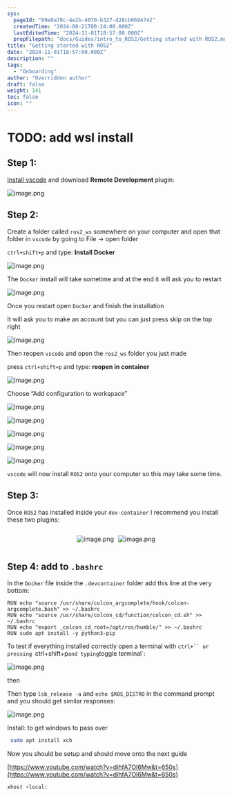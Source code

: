 ```yaml
---
sys:
  pageId: "89e0a78c-4e2b-4070-b327-d28cb0694742"
  createdTime: "2024-08-21T00:24:00.000Z"
  lastEditedTime: "2024-11-01T18:57:00.000Z"
  propFilepath: "docs/Guides/intro_to_ROS2/Getting started with ROS2.md"
title: "Getting started with ROS2"
date: "2024-11-01T18:57:00.000Z"
description: ""
tags:
  - "Onboarding"
author: "Overridden author"
draft: false
weight: 141
toc: false
icon: ""
---
```


# TODO: add wsl install

## Step 1:

[Install vscode](https://code.visualstudio.com/download) and download **Remote Development** plugin:

![image.png](https://prod-files-secure.s3.us-west-2.amazonaws.com/d518164a-d88e-44d1-a4ee-3adb3bd8bce0/efb52993-1881-4a40-b95e-6f020334f022/image.png?X-Amz-Algorithm=AWS4-HMAC-SHA256&X-Amz-Content-Sha256=UNSIGNED-PAYLOAD&X-Amz-Credential=ASIAZI2LB4662JIOEHWS%2F20250507%2Fus-west-2%2Fs3%2Faws4_request&X-Amz-Date=20250507T220850Z&X-Amz-Expires=3600&X-Amz-Security-Token=IQoJb3JpZ2luX2VjEL7%2F%2F%2F%2F%2F%2F%2F%2F%2F%2FwEaCXVzLXdlc3QtMiJHMEUCIHlV%2BxU3jeohSyEtqwZy1hW9oTjpeyxu8J86dmDJOi85AiEA%2F%2BusZ3K9NvotEBqFGMkjq3awNDkLe7VG5xyRAhhmTMIq%2FwMIZhAAGgw2Mzc0MjMxODM4MDUiDPjj4nARTItI%2BcyXpSrcAyhXnzuydEgB78D%2BkAC%2Ff%2FxE1WXuAx2XXP3Bu1WE3MhUsBylqEeaNLXfUFGUxZi0%2ByPLnjpJlDidwqfToQJ%2BJXyZX5OcPi3%2FVS2i49LW%2B%2F1R7GGV5mQ19AzBHIjpWvbX%2B6w4VKI0J%2Fb87pB9gbx6HjQ1UOmRBR6AhmEQWohzW5FQxunWVlHWmlCWmhAOz%2FSTFfmPd%2FvM%2Fq24lQ4Q5kb2S42jRz3VkzMtamGVvFYwlcPrEuEtYxZZvJLzRvP0S7dLBxnpWsZjlNWaiYgsss4yjyYZcgRp8gIdKIAxevX26pTW9yGObcT50Zd1PCa%2B6r6Rz1eerQai6wKZSJ%2Fv%2FB%2B%2BqwPN%2BpE2QYfkQX5Py0q5IXw3sKycdMcDAuDbB6dgd7qICAld0QkY3nXtHoxsSb%2FhdsgWpl%2FH6iOgTh2Xw1SG1IcU7VFWnEuC0GLfjNGYiICJSCs%2F46bEK5nIHlos%2FeY%2BcWag5a2Vujhj8NUbyUStEsmlwXMPBBTDKhqa94NMc0iiifPGFR3a4Sw1Wjui%2FRJurjddwbt3ygW2d0HEU0eYlFNnyQQPsW5XP9Ra1sBfBE1FOo%2FNzkCkmKeB0spK%2Fy9nJSQvQFGPUbnYA8Pb07BdOs9%2BdmSaKIsdZ0Qnsm7hMJWc78AGOqUBjukXGvW%2BCfVSwAPwnIxVipWKRRnBdh%2BliU8lS9rKNfSNA7euBYdjAseWnFrsJ6gZmvZyLVQ4s9Teq%2FNc6X8nRrQyUv0kOlEKIeuCIHP5aXFIrmB29z2WW9hoshWXaPXy3a5pQ%2FWs8sf3RO%2BfGvyTK%2F0lOFCl7ZcAtwDnP87RSIayWrLkZXubh7PTHbPJGbnbW%2FlNb4towUwaaaOuXVA3AOwYx04s&X-Amz-Signature=b512e650a0d5720d1af05eca553f950a6d82b465d725fb914c4902cffc2c6f6a&X-Amz-SignedHeaders=host&x-id=GetObject)

## Step 2:

Create a folder called `ros2_ws` somewhere on your computer and open that folder in `vscode` by going to File → open folder 

`ctrl+shift+p` and type: **Install Docker**

![image.png](https://prod-files-secure.s3.us-west-2.amazonaws.com/d518164a-d88e-44d1-a4ee-3adb3bd8bce0/2269dc0e-1cd5-47ff-bceb-c04ad9b2eab0/image.png?X-Amz-Algorithm=AWS4-HMAC-SHA256&X-Amz-Content-Sha256=UNSIGNED-PAYLOAD&X-Amz-Credential=ASIAZI2LB4662JIOEHWS%2F20250507%2Fus-west-2%2Fs3%2Faws4_request&X-Amz-Date=20250507T220850Z&X-Amz-Expires=3600&X-Amz-Security-Token=IQoJb3JpZ2luX2VjEL7%2F%2F%2F%2F%2F%2F%2F%2F%2F%2FwEaCXVzLXdlc3QtMiJHMEUCIHlV%2BxU3jeohSyEtqwZy1hW9oTjpeyxu8J86dmDJOi85AiEA%2F%2BusZ3K9NvotEBqFGMkjq3awNDkLe7VG5xyRAhhmTMIq%2FwMIZhAAGgw2Mzc0MjMxODM4MDUiDPjj4nARTItI%2BcyXpSrcAyhXnzuydEgB78D%2BkAC%2Ff%2FxE1WXuAx2XXP3Bu1WE3MhUsBylqEeaNLXfUFGUxZi0%2ByPLnjpJlDidwqfToQJ%2BJXyZX5OcPi3%2FVS2i49LW%2B%2F1R7GGV5mQ19AzBHIjpWvbX%2B6w4VKI0J%2Fb87pB9gbx6HjQ1UOmRBR6AhmEQWohzW5FQxunWVlHWmlCWmhAOz%2FSTFfmPd%2FvM%2Fq24lQ4Q5kb2S42jRz3VkzMtamGVvFYwlcPrEuEtYxZZvJLzRvP0S7dLBxnpWsZjlNWaiYgsss4yjyYZcgRp8gIdKIAxevX26pTW9yGObcT50Zd1PCa%2B6r6Rz1eerQai6wKZSJ%2Fv%2FB%2B%2BqwPN%2BpE2QYfkQX5Py0q5IXw3sKycdMcDAuDbB6dgd7qICAld0QkY3nXtHoxsSb%2FhdsgWpl%2FH6iOgTh2Xw1SG1IcU7VFWnEuC0GLfjNGYiICJSCs%2F46bEK5nIHlos%2FeY%2BcWag5a2Vujhj8NUbyUStEsmlwXMPBBTDKhqa94NMc0iiifPGFR3a4Sw1Wjui%2FRJurjddwbt3ygW2d0HEU0eYlFNnyQQPsW5XP9Ra1sBfBE1FOo%2FNzkCkmKeB0spK%2Fy9nJSQvQFGPUbnYA8Pb07BdOs9%2BdmSaKIsdZ0Qnsm7hMJWc78AGOqUBjukXGvW%2BCfVSwAPwnIxVipWKRRnBdh%2BliU8lS9rKNfSNA7euBYdjAseWnFrsJ6gZmvZyLVQ4s9Teq%2FNc6X8nRrQyUv0kOlEKIeuCIHP5aXFIrmB29z2WW9hoshWXaPXy3a5pQ%2FWs8sf3RO%2BfGvyTK%2F0lOFCl7ZcAtwDnP87RSIayWrLkZXubh7PTHbPJGbnbW%2FlNb4towUwaaaOuXVA3AOwYx04s&X-Amz-Signature=55b2586a80e77586a75c6e72aecf10b7d6c31b18add47f4632731bd691cb1a1c&X-Amz-SignedHeaders=host&x-id=GetObject)

The `Docker` install will take sometime and at the end it will ask you to restart

![image.png](https://prod-files-secure.s3.us-west-2.amazonaws.com/d518164a-d88e-44d1-a4ee-3adb3bd8bce0/ed233f78-be33-4b1f-b89c-9c346c0e961e/image.png?X-Amz-Algorithm=AWS4-HMAC-SHA256&X-Amz-Content-Sha256=UNSIGNED-PAYLOAD&X-Amz-Credential=ASIAZI2LB4662JIOEHWS%2F20250507%2Fus-west-2%2Fs3%2Faws4_request&X-Amz-Date=20250507T220850Z&X-Amz-Expires=3600&X-Amz-Security-Token=IQoJb3JpZ2luX2VjEL7%2F%2F%2F%2F%2F%2F%2F%2F%2F%2FwEaCXVzLXdlc3QtMiJHMEUCIHlV%2BxU3jeohSyEtqwZy1hW9oTjpeyxu8J86dmDJOi85AiEA%2F%2BusZ3K9NvotEBqFGMkjq3awNDkLe7VG5xyRAhhmTMIq%2FwMIZhAAGgw2Mzc0MjMxODM4MDUiDPjj4nARTItI%2BcyXpSrcAyhXnzuydEgB78D%2BkAC%2Ff%2FxE1WXuAx2XXP3Bu1WE3MhUsBylqEeaNLXfUFGUxZi0%2ByPLnjpJlDidwqfToQJ%2BJXyZX5OcPi3%2FVS2i49LW%2B%2F1R7GGV5mQ19AzBHIjpWvbX%2B6w4VKI0J%2Fb87pB9gbx6HjQ1UOmRBR6AhmEQWohzW5FQxunWVlHWmlCWmhAOz%2FSTFfmPd%2FvM%2Fq24lQ4Q5kb2S42jRz3VkzMtamGVvFYwlcPrEuEtYxZZvJLzRvP0S7dLBxnpWsZjlNWaiYgsss4yjyYZcgRp8gIdKIAxevX26pTW9yGObcT50Zd1PCa%2B6r6Rz1eerQai6wKZSJ%2Fv%2FB%2B%2BqwPN%2BpE2QYfkQX5Py0q5IXw3sKycdMcDAuDbB6dgd7qICAld0QkY3nXtHoxsSb%2FhdsgWpl%2FH6iOgTh2Xw1SG1IcU7VFWnEuC0GLfjNGYiICJSCs%2F46bEK5nIHlos%2FeY%2BcWag5a2Vujhj8NUbyUStEsmlwXMPBBTDKhqa94NMc0iiifPGFR3a4Sw1Wjui%2FRJurjddwbt3ygW2d0HEU0eYlFNnyQQPsW5XP9Ra1sBfBE1FOo%2FNzkCkmKeB0spK%2Fy9nJSQvQFGPUbnYA8Pb07BdOs9%2BdmSaKIsdZ0Qnsm7hMJWc78AGOqUBjukXGvW%2BCfVSwAPwnIxVipWKRRnBdh%2BliU8lS9rKNfSNA7euBYdjAseWnFrsJ6gZmvZyLVQ4s9Teq%2FNc6X8nRrQyUv0kOlEKIeuCIHP5aXFIrmB29z2WW9hoshWXaPXy3a5pQ%2FWs8sf3RO%2BfGvyTK%2F0lOFCl7ZcAtwDnP87RSIayWrLkZXubh7PTHbPJGbnbW%2FlNb4towUwaaaOuXVA3AOwYx04s&X-Amz-Signature=198bc9c6826bd6585187ed8f55bfe76a3b34576266c45ceb2b0f4f6bd9e9263b&X-Amz-SignedHeaders=host&x-id=GetObject)

Once you restart open `Docker` and finish the installation

It will ask you to make an account but you can just press skip on the top right

![image.png](https://prod-files-secure.s3.us-west-2.amazonaws.com/d518164a-d88e-44d1-a4ee-3adb3bd8bce0/21010ad9-1659-4fd9-9f59-9932a09b2a3d/image.png?X-Amz-Algorithm=AWS4-HMAC-SHA256&X-Amz-Content-Sha256=UNSIGNED-PAYLOAD&X-Amz-Credential=ASIAZI2LB4662JIOEHWS%2F20250507%2Fus-west-2%2Fs3%2Faws4_request&X-Amz-Date=20250507T220850Z&X-Amz-Expires=3600&X-Amz-Security-Token=IQoJb3JpZ2luX2VjEL7%2F%2F%2F%2F%2F%2F%2F%2F%2F%2FwEaCXVzLXdlc3QtMiJHMEUCIHlV%2BxU3jeohSyEtqwZy1hW9oTjpeyxu8J86dmDJOi85AiEA%2F%2BusZ3K9NvotEBqFGMkjq3awNDkLe7VG5xyRAhhmTMIq%2FwMIZhAAGgw2Mzc0MjMxODM4MDUiDPjj4nARTItI%2BcyXpSrcAyhXnzuydEgB78D%2BkAC%2Ff%2FxE1WXuAx2XXP3Bu1WE3MhUsBylqEeaNLXfUFGUxZi0%2ByPLnjpJlDidwqfToQJ%2BJXyZX5OcPi3%2FVS2i49LW%2B%2F1R7GGV5mQ19AzBHIjpWvbX%2B6w4VKI0J%2Fb87pB9gbx6HjQ1UOmRBR6AhmEQWohzW5FQxunWVlHWmlCWmhAOz%2FSTFfmPd%2FvM%2Fq24lQ4Q5kb2S42jRz3VkzMtamGVvFYwlcPrEuEtYxZZvJLzRvP0S7dLBxnpWsZjlNWaiYgsss4yjyYZcgRp8gIdKIAxevX26pTW9yGObcT50Zd1PCa%2B6r6Rz1eerQai6wKZSJ%2Fv%2FB%2B%2BqwPN%2BpE2QYfkQX5Py0q5IXw3sKycdMcDAuDbB6dgd7qICAld0QkY3nXtHoxsSb%2FhdsgWpl%2FH6iOgTh2Xw1SG1IcU7VFWnEuC0GLfjNGYiICJSCs%2F46bEK5nIHlos%2FeY%2BcWag5a2Vujhj8NUbyUStEsmlwXMPBBTDKhqa94NMc0iiifPGFR3a4Sw1Wjui%2FRJurjddwbt3ygW2d0HEU0eYlFNnyQQPsW5XP9Ra1sBfBE1FOo%2FNzkCkmKeB0spK%2Fy9nJSQvQFGPUbnYA8Pb07BdOs9%2BdmSaKIsdZ0Qnsm7hMJWc78AGOqUBjukXGvW%2BCfVSwAPwnIxVipWKRRnBdh%2BliU8lS9rKNfSNA7euBYdjAseWnFrsJ6gZmvZyLVQ4s9Teq%2FNc6X8nRrQyUv0kOlEKIeuCIHP5aXFIrmB29z2WW9hoshWXaPXy3a5pQ%2FWs8sf3RO%2BfGvyTK%2F0lOFCl7ZcAtwDnP87RSIayWrLkZXubh7PTHbPJGbnbW%2FlNb4towUwaaaOuXVA3AOwYx04s&X-Amz-Signature=2ef1c487befb60c5e06ea1dad33b75ca39b10df1a748fe6e15972a3fe970ebde&X-Amz-SignedHeaders=host&x-id=GetObject)

Then reopen `vscode` and open the `ros2_ws` folder you just made

press `ctrl+shift+p` and type: **reopen in container**

![image.png](https://prod-files-secure.s3.us-west-2.amazonaws.com/d518164a-d88e-44d1-a4ee-3adb3bd8bce0/4e93b8c2-41ad-488c-8095-c74205196118/image.png?X-Amz-Algorithm=AWS4-HMAC-SHA256&X-Amz-Content-Sha256=UNSIGNED-PAYLOAD&X-Amz-Credential=ASIAZI2LB4662JIOEHWS%2F20250507%2Fus-west-2%2Fs3%2Faws4_request&X-Amz-Date=20250507T220850Z&X-Amz-Expires=3600&X-Amz-Security-Token=IQoJb3JpZ2luX2VjEL7%2F%2F%2F%2F%2F%2F%2F%2F%2F%2FwEaCXVzLXdlc3QtMiJHMEUCIHlV%2BxU3jeohSyEtqwZy1hW9oTjpeyxu8J86dmDJOi85AiEA%2F%2BusZ3K9NvotEBqFGMkjq3awNDkLe7VG5xyRAhhmTMIq%2FwMIZhAAGgw2Mzc0MjMxODM4MDUiDPjj4nARTItI%2BcyXpSrcAyhXnzuydEgB78D%2BkAC%2Ff%2FxE1WXuAx2XXP3Bu1WE3MhUsBylqEeaNLXfUFGUxZi0%2ByPLnjpJlDidwqfToQJ%2BJXyZX5OcPi3%2FVS2i49LW%2B%2F1R7GGV5mQ19AzBHIjpWvbX%2B6w4VKI0J%2Fb87pB9gbx6HjQ1UOmRBR6AhmEQWohzW5FQxunWVlHWmlCWmhAOz%2FSTFfmPd%2FvM%2Fq24lQ4Q5kb2S42jRz3VkzMtamGVvFYwlcPrEuEtYxZZvJLzRvP0S7dLBxnpWsZjlNWaiYgsss4yjyYZcgRp8gIdKIAxevX26pTW9yGObcT50Zd1PCa%2B6r6Rz1eerQai6wKZSJ%2Fv%2FB%2B%2BqwPN%2BpE2QYfkQX5Py0q5IXw3sKycdMcDAuDbB6dgd7qICAld0QkY3nXtHoxsSb%2FhdsgWpl%2FH6iOgTh2Xw1SG1IcU7VFWnEuC0GLfjNGYiICJSCs%2F46bEK5nIHlos%2FeY%2BcWag5a2Vujhj8NUbyUStEsmlwXMPBBTDKhqa94NMc0iiifPGFR3a4Sw1Wjui%2FRJurjddwbt3ygW2d0HEU0eYlFNnyQQPsW5XP9Ra1sBfBE1FOo%2FNzkCkmKeB0spK%2Fy9nJSQvQFGPUbnYA8Pb07BdOs9%2BdmSaKIsdZ0Qnsm7hMJWc78AGOqUBjukXGvW%2BCfVSwAPwnIxVipWKRRnBdh%2BliU8lS9rKNfSNA7euBYdjAseWnFrsJ6gZmvZyLVQ4s9Teq%2FNc6X8nRrQyUv0kOlEKIeuCIHP5aXFIrmB29z2WW9hoshWXaPXy3a5pQ%2FWs8sf3RO%2BfGvyTK%2F0lOFCl7ZcAtwDnP87RSIayWrLkZXubh7PTHbPJGbnbW%2FlNb4towUwaaaOuXVA3AOwYx04s&X-Amz-Signature=8b6252a67320c51f1d1ae935088dc6a8ee6599abae4604d33f986ae75b1f83c2&X-Amz-SignedHeaders=host&x-id=GetObject)

Choose “Add configuration to workspace”

![image.png](https://prod-files-secure.s3.us-west-2.amazonaws.com/d518164a-d88e-44d1-a4ee-3adb3bd8bce0/9560b282-5060-4989-ba37-97e7b2c22476/image.png?X-Amz-Algorithm=AWS4-HMAC-SHA256&X-Amz-Content-Sha256=UNSIGNED-PAYLOAD&X-Amz-Credential=ASIAZI2LB4662JIOEHWS%2F20250507%2Fus-west-2%2Fs3%2Faws4_request&X-Amz-Date=20250507T220850Z&X-Amz-Expires=3600&X-Amz-Security-Token=IQoJb3JpZ2luX2VjEL7%2F%2F%2F%2F%2F%2F%2F%2F%2F%2FwEaCXVzLXdlc3QtMiJHMEUCIHlV%2BxU3jeohSyEtqwZy1hW9oTjpeyxu8J86dmDJOi85AiEA%2F%2BusZ3K9NvotEBqFGMkjq3awNDkLe7VG5xyRAhhmTMIq%2FwMIZhAAGgw2Mzc0MjMxODM4MDUiDPjj4nARTItI%2BcyXpSrcAyhXnzuydEgB78D%2BkAC%2Ff%2FxE1WXuAx2XXP3Bu1WE3MhUsBylqEeaNLXfUFGUxZi0%2ByPLnjpJlDidwqfToQJ%2BJXyZX5OcPi3%2FVS2i49LW%2B%2F1R7GGV5mQ19AzBHIjpWvbX%2B6w4VKI0J%2Fb87pB9gbx6HjQ1UOmRBR6AhmEQWohzW5FQxunWVlHWmlCWmhAOz%2FSTFfmPd%2FvM%2Fq24lQ4Q5kb2S42jRz3VkzMtamGVvFYwlcPrEuEtYxZZvJLzRvP0S7dLBxnpWsZjlNWaiYgsss4yjyYZcgRp8gIdKIAxevX26pTW9yGObcT50Zd1PCa%2B6r6Rz1eerQai6wKZSJ%2Fv%2FB%2B%2BqwPN%2BpE2QYfkQX5Py0q5IXw3sKycdMcDAuDbB6dgd7qICAld0QkY3nXtHoxsSb%2FhdsgWpl%2FH6iOgTh2Xw1SG1IcU7VFWnEuC0GLfjNGYiICJSCs%2F46bEK5nIHlos%2FeY%2BcWag5a2Vujhj8NUbyUStEsmlwXMPBBTDKhqa94NMc0iiifPGFR3a4Sw1Wjui%2FRJurjddwbt3ygW2d0HEU0eYlFNnyQQPsW5XP9Ra1sBfBE1FOo%2FNzkCkmKeB0spK%2Fy9nJSQvQFGPUbnYA8Pb07BdOs9%2BdmSaKIsdZ0Qnsm7hMJWc78AGOqUBjukXGvW%2BCfVSwAPwnIxVipWKRRnBdh%2BliU8lS9rKNfSNA7euBYdjAseWnFrsJ6gZmvZyLVQ4s9Teq%2FNc6X8nRrQyUv0kOlEKIeuCIHP5aXFIrmB29z2WW9hoshWXaPXy3a5pQ%2FWs8sf3RO%2BfGvyTK%2F0lOFCl7ZcAtwDnP87RSIayWrLkZXubh7PTHbPJGbnbW%2FlNb4towUwaaaOuXVA3AOwYx04s&X-Amz-Signature=1cea88d92d74fba2fe2ad21526ab5b0128182799c3fabebbee099d931ef57d3d&X-Amz-SignedHeaders=host&x-id=GetObject)

![image.png](https://prod-files-secure.s3.us-west-2.amazonaws.com/d518164a-d88e-44d1-a4ee-3adb3bd8bce0/2ee63f81-886b-48e8-a553-dc6e5eac99e4/image.png?X-Amz-Algorithm=AWS4-HMAC-SHA256&X-Amz-Content-Sha256=UNSIGNED-PAYLOAD&X-Amz-Credential=ASIAZI2LB4662JIOEHWS%2F20250507%2Fus-west-2%2Fs3%2Faws4_request&X-Amz-Date=20250507T220850Z&X-Amz-Expires=3600&X-Amz-Security-Token=IQoJb3JpZ2luX2VjEL7%2F%2F%2F%2F%2F%2F%2F%2F%2F%2FwEaCXVzLXdlc3QtMiJHMEUCIHlV%2BxU3jeohSyEtqwZy1hW9oTjpeyxu8J86dmDJOi85AiEA%2F%2BusZ3K9NvotEBqFGMkjq3awNDkLe7VG5xyRAhhmTMIq%2FwMIZhAAGgw2Mzc0MjMxODM4MDUiDPjj4nARTItI%2BcyXpSrcAyhXnzuydEgB78D%2BkAC%2Ff%2FxE1WXuAx2XXP3Bu1WE3MhUsBylqEeaNLXfUFGUxZi0%2ByPLnjpJlDidwqfToQJ%2BJXyZX5OcPi3%2FVS2i49LW%2B%2F1R7GGV5mQ19AzBHIjpWvbX%2B6w4VKI0J%2Fb87pB9gbx6HjQ1UOmRBR6AhmEQWohzW5FQxunWVlHWmlCWmhAOz%2FSTFfmPd%2FvM%2Fq24lQ4Q5kb2S42jRz3VkzMtamGVvFYwlcPrEuEtYxZZvJLzRvP0S7dLBxnpWsZjlNWaiYgsss4yjyYZcgRp8gIdKIAxevX26pTW9yGObcT50Zd1PCa%2B6r6Rz1eerQai6wKZSJ%2Fv%2FB%2B%2BqwPN%2BpE2QYfkQX5Py0q5IXw3sKycdMcDAuDbB6dgd7qICAld0QkY3nXtHoxsSb%2FhdsgWpl%2FH6iOgTh2Xw1SG1IcU7VFWnEuC0GLfjNGYiICJSCs%2F46bEK5nIHlos%2FeY%2BcWag5a2Vujhj8NUbyUStEsmlwXMPBBTDKhqa94NMc0iiifPGFR3a4Sw1Wjui%2FRJurjddwbt3ygW2d0HEU0eYlFNnyQQPsW5XP9Ra1sBfBE1FOo%2FNzkCkmKeB0spK%2Fy9nJSQvQFGPUbnYA8Pb07BdOs9%2BdmSaKIsdZ0Qnsm7hMJWc78AGOqUBjukXGvW%2BCfVSwAPwnIxVipWKRRnBdh%2BliU8lS9rKNfSNA7euBYdjAseWnFrsJ6gZmvZyLVQ4s9Teq%2FNc6X8nRrQyUv0kOlEKIeuCIHP5aXFIrmB29z2WW9hoshWXaPXy3a5pQ%2FWs8sf3RO%2BfGvyTK%2F0lOFCl7ZcAtwDnP87RSIayWrLkZXubh7PTHbPJGbnbW%2FlNb4towUwaaaOuXVA3AOwYx04s&X-Amz-Signature=0f9a7f839ec928a1dca7446fa16f6cb07c61effb34a7349dbb96ffdd246c10d1&X-Amz-SignedHeaders=host&x-id=GetObject)

![image.png](https://prod-files-secure.s3.us-west-2.amazonaws.com/d518164a-d88e-44d1-a4ee-3adb3bd8bce0/ae1580b2-b048-407e-aed9-b584224a7a04/image.png?X-Amz-Algorithm=AWS4-HMAC-SHA256&X-Amz-Content-Sha256=UNSIGNED-PAYLOAD&X-Amz-Credential=ASIAZI2LB4662JIOEHWS%2F20250507%2Fus-west-2%2Fs3%2Faws4_request&X-Amz-Date=20250507T220850Z&X-Amz-Expires=3600&X-Amz-Security-Token=IQoJb3JpZ2luX2VjEL7%2F%2F%2F%2F%2F%2F%2F%2F%2F%2FwEaCXVzLXdlc3QtMiJHMEUCIHlV%2BxU3jeohSyEtqwZy1hW9oTjpeyxu8J86dmDJOi85AiEA%2F%2BusZ3K9NvotEBqFGMkjq3awNDkLe7VG5xyRAhhmTMIq%2FwMIZhAAGgw2Mzc0MjMxODM4MDUiDPjj4nARTItI%2BcyXpSrcAyhXnzuydEgB78D%2BkAC%2Ff%2FxE1WXuAx2XXP3Bu1WE3MhUsBylqEeaNLXfUFGUxZi0%2ByPLnjpJlDidwqfToQJ%2BJXyZX5OcPi3%2FVS2i49LW%2B%2F1R7GGV5mQ19AzBHIjpWvbX%2B6w4VKI0J%2Fb87pB9gbx6HjQ1UOmRBR6AhmEQWohzW5FQxunWVlHWmlCWmhAOz%2FSTFfmPd%2FvM%2Fq24lQ4Q5kb2S42jRz3VkzMtamGVvFYwlcPrEuEtYxZZvJLzRvP0S7dLBxnpWsZjlNWaiYgsss4yjyYZcgRp8gIdKIAxevX26pTW9yGObcT50Zd1PCa%2B6r6Rz1eerQai6wKZSJ%2Fv%2FB%2B%2BqwPN%2BpE2QYfkQX5Py0q5IXw3sKycdMcDAuDbB6dgd7qICAld0QkY3nXtHoxsSb%2FhdsgWpl%2FH6iOgTh2Xw1SG1IcU7VFWnEuC0GLfjNGYiICJSCs%2F46bEK5nIHlos%2FeY%2BcWag5a2Vujhj8NUbyUStEsmlwXMPBBTDKhqa94NMc0iiifPGFR3a4Sw1Wjui%2FRJurjddwbt3ygW2d0HEU0eYlFNnyQQPsW5XP9Ra1sBfBE1FOo%2FNzkCkmKeB0spK%2Fy9nJSQvQFGPUbnYA8Pb07BdOs9%2BdmSaKIsdZ0Qnsm7hMJWc78AGOqUBjukXGvW%2BCfVSwAPwnIxVipWKRRnBdh%2BliU8lS9rKNfSNA7euBYdjAseWnFrsJ6gZmvZyLVQ4s9Teq%2FNc6X8nRrQyUv0kOlEKIeuCIHP5aXFIrmB29z2WW9hoshWXaPXy3a5pQ%2FWs8sf3RO%2BfGvyTK%2F0lOFCl7ZcAtwDnP87RSIayWrLkZXubh7PTHbPJGbnbW%2FlNb4towUwaaaOuXVA3AOwYx04s&X-Amz-Signature=240ba0a4716f51d4364c5bb267034f3a27544f6fa4ed46e2421c5a7584b0c2c4&X-Amz-SignedHeaders=host&x-id=GetObject)

![image.png](https://prod-files-secure.s3.us-west-2.amazonaws.com/d518164a-d88e-44d1-a4ee-3adb3bd8bce0/53255b28-f75e-430f-b9e3-c0ac8577e42b/image.png?X-Amz-Algorithm=AWS4-HMAC-SHA256&X-Amz-Content-Sha256=UNSIGNED-PAYLOAD&X-Amz-Credential=ASIAZI2LB4662JIOEHWS%2F20250507%2Fus-west-2%2Fs3%2Faws4_request&X-Amz-Date=20250507T220850Z&X-Amz-Expires=3600&X-Amz-Security-Token=IQoJb3JpZ2luX2VjEL7%2F%2F%2F%2F%2F%2F%2F%2F%2F%2FwEaCXVzLXdlc3QtMiJHMEUCIHlV%2BxU3jeohSyEtqwZy1hW9oTjpeyxu8J86dmDJOi85AiEA%2F%2BusZ3K9NvotEBqFGMkjq3awNDkLe7VG5xyRAhhmTMIq%2FwMIZhAAGgw2Mzc0MjMxODM4MDUiDPjj4nARTItI%2BcyXpSrcAyhXnzuydEgB78D%2BkAC%2Ff%2FxE1WXuAx2XXP3Bu1WE3MhUsBylqEeaNLXfUFGUxZi0%2ByPLnjpJlDidwqfToQJ%2BJXyZX5OcPi3%2FVS2i49LW%2B%2F1R7GGV5mQ19AzBHIjpWvbX%2B6w4VKI0J%2Fb87pB9gbx6HjQ1UOmRBR6AhmEQWohzW5FQxunWVlHWmlCWmhAOz%2FSTFfmPd%2FvM%2Fq24lQ4Q5kb2S42jRz3VkzMtamGVvFYwlcPrEuEtYxZZvJLzRvP0S7dLBxnpWsZjlNWaiYgsss4yjyYZcgRp8gIdKIAxevX26pTW9yGObcT50Zd1PCa%2B6r6Rz1eerQai6wKZSJ%2Fv%2FB%2B%2BqwPN%2BpE2QYfkQX5Py0q5IXw3sKycdMcDAuDbB6dgd7qICAld0QkY3nXtHoxsSb%2FhdsgWpl%2FH6iOgTh2Xw1SG1IcU7VFWnEuC0GLfjNGYiICJSCs%2F46bEK5nIHlos%2FeY%2BcWag5a2Vujhj8NUbyUStEsmlwXMPBBTDKhqa94NMc0iiifPGFR3a4Sw1Wjui%2FRJurjddwbt3ygW2d0HEU0eYlFNnyQQPsW5XP9Ra1sBfBE1FOo%2FNzkCkmKeB0spK%2Fy9nJSQvQFGPUbnYA8Pb07BdOs9%2BdmSaKIsdZ0Qnsm7hMJWc78AGOqUBjukXGvW%2BCfVSwAPwnIxVipWKRRnBdh%2BliU8lS9rKNfSNA7euBYdjAseWnFrsJ6gZmvZyLVQ4s9Teq%2FNc6X8nRrQyUv0kOlEKIeuCIHP5aXFIrmB29z2WW9hoshWXaPXy3a5pQ%2FWs8sf3RO%2BfGvyTK%2F0lOFCl7ZcAtwDnP87RSIayWrLkZXubh7PTHbPJGbnbW%2FlNb4towUwaaaOuXVA3AOwYx04s&X-Amz-Signature=f3f9a8bf99450332172915eee4774ebeb1f9ec2758239c4915982c539d643c73&X-Amz-SignedHeaders=host&x-id=GetObject)

![image.png](https://prod-files-secure.s3.us-west-2.amazonaws.com/d518164a-d88e-44d1-a4ee-3adb3bd8bce0/7c562767-5af9-4ffb-97d1-327bcdf4ee00/image.png?X-Amz-Algorithm=AWS4-HMAC-SHA256&X-Amz-Content-Sha256=UNSIGNED-PAYLOAD&X-Amz-Credential=ASIAZI2LB4662JIOEHWS%2F20250507%2Fus-west-2%2Fs3%2Faws4_request&X-Amz-Date=20250507T220850Z&X-Amz-Expires=3600&X-Amz-Security-Token=IQoJb3JpZ2luX2VjEL7%2F%2F%2F%2F%2F%2F%2F%2F%2F%2FwEaCXVzLXdlc3QtMiJHMEUCIHlV%2BxU3jeohSyEtqwZy1hW9oTjpeyxu8J86dmDJOi85AiEA%2F%2BusZ3K9NvotEBqFGMkjq3awNDkLe7VG5xyRAhhmTMIq%2FwMIZhAAGgw2Mzc0MjMxODM4MDUiDPjj4nARTItI%2BcyXpSrcAyhXnzuydEgB78D%2BkAC%2Ff%2FxE1WXuAx2XXP3Bu1WE3MhUsBylqEeaNLXfUFGUxZi0%2ByPLnjpJlDidwqfToQJ%2BJXyZX5OcPi3%2FVS2i49LW%2B%2F1R7GGV5mQ19AzBHIjpWvbX%2B6w4VKI0J%2Fb87pB9gbx6HjQ1UOmRBR6AhmEQWohzW5FQxunWVlHWmlCWmhAOz%2FSTFfmPd%2FvM%2Fq24lQ4Q5kb2S42jRz3VkzMtamGVvFYwlcPrEuEtYxZZvJLzRvP0S7dLBxnpWsZjlNWaiYgsss4yjyYZcgRp8gIdKIAxevX26pTW9yGObcT50Zd1PCa%2B6r6Rz1eerQai6wKZSJ%2Fv%2FB%2B%2BqwPN%2BpE2QYfkQX5Py0q5IXw3sKycdMcDAuDbB6dgd7qICAld0QkY3nXtHoxsSb%2FhdsgWpl%2FH6iOgTh2Xw1SG1IcU7VFWnEuC0GLfjNGYiICJSCs%2F46bEK5nIHlos%2FeY%2BcWag5a2Vujhj8NUbyUStEsmlwXMPBBTDKhqa94NMc0iiifPGFR3a4Sw1Wjui%2FRJurjddwbt3ygW2d0HEU0eYlFNnyQQPsW5XP9Ra1sBfBE1FOo%2FNzkCkmKeB0spK%2Fy9nJSQvQFGPUbnYA8Pb07BdOs9%2BdmSaKIsdZ0Qnsm7hMJWc78AGOqUBjukXGvW%2BCfVSwAPwnIxVipWKRRnBdh%2BliU8lS9rKNfSNA7euBYdjAseWnFrsJ6gZmvZyLVQ4s9Teq%2FNc6X8nRrQyUv0kOlEKIeuCIHP5aXFIrmB29z2WW9hoshWXaPXy3a5pQ%2FWs8sf3RO%2BfGvyTK%2F0lOFCl7ZcAtwDnP87RSIayWrLkZXubh7PTHbPJGbnbW%2FlNb4towUwaaaOuXVA3AOwYx04s&X-Amz-Signature=88abf88f5d5ba0b1910fdc1840d732922f7628dd6b88b46b4b245dda1b4700b0&X-Amz-SignedHeaders=host&x-id=GetObject)

`vscode` will now install `ROS2` onto your computer so this may take some time.

## Step 3:

Once `ROS2` has installed inside your `dev-container` I recommend you install these two plugins:

<div style="display: flex;flex-direction: row; column-gap:10px; max-width: 630px;justify-content: center;">
<div>

![image.png](https://prod-files-secure.s3.us-west-2.amazonaws.com/d518164a-d88e-44d1-a4ee-3adb3bd8bce0/3fc3d550-5a54-4ba1-ba6b-faa01cdb7369/image.png?X-Amz-Algorithm=AWS4-HMAC-SHA256&X-Amz-Content-Sha256=UNSIGNED-PAYLOAD&X-Amz-Credential=ASIAZI2LB466SFUOPAIT%2F20250507%2Fus-west-2%2Fs3%2Faws4_request&X-Amz-Date=20250507T220856Z&X-Amz-Expires=3600&X-Amz-Security-Token=IQoJb3JpZ2luX2VjEL7%2F%2F%2F%2F%2F%2F%2F%2F%2F%2FwEaCXVzLXdlc3QtMiJHMEUCIAM6l4xPQ28HZ4qSUij3i51m%2BFyf%2F94Z8RNCsWX8QnvRAiEA%2FOL4OfXTkgNWFT%2BvtuWS5amQS4iOXRrUCdk9TLe3Ahwq%2FwMIZhAAGgw2Mzc0MjMxODM4MDUiDKoKtUQV7ZxcHMEozSrcAyu9S9xLjdYKTglhjFclcliLpBKsKwoqGm5SG5u4Lq6Vh8xh%2Fe1G5Rgy4cIGTa%2F1kpmyusz%2BQaCBqVZwLlj35Q%2BFNGdBBrcFAuah6sdACgnwuMe6lMBoakOGWSD2Y%2BhrbS9ZRajoBudHaXc6Q4omeaQFhLx5b5CbHLTQrFimW25X2T0qrozlKEYiLZU0Pyt%2B63n4Kcg5Npb6CiluvYG%2F1nFhXW0DizjQOatUErZlvdQ40XF51cWbImLk9O86SoM8OJhw%2BwR6QHgzwXwKy6WWAqbAd4A4jOlOEqGsUzFatTI8PvE8pxovD5z0jotbX7J1FphLRKpHeAdc%2BwoHvhJ0y96mk6YlWu3TpBe5Lm86Tw3BamTGh8gAkuPnxRZcxZM4SsNnUAPVD2xPF4aPluvUclD8Bgx66tlKlpAKGyxwtAkwxQr5QIk%2Fxssv0A8coxbugX53GEwic8EDLt1%2FdH3mn%2F%2BpjKPdkcBbLpOAuCrEmkjwT08XkTBeZpyleja%2FNOqToY9g4fhjO8zrUf7BqUQ4%2B%2BrK2zMDJnez17BtEwD3NXprBZXHwTznbLsgeXGK6D1CpAbbhtea5A0JXFIVYyBAIuGB7YJG80bhB04hexyZcN85oi37Dr3c9uHavACWMPGc78AGOqUBP70L35pZ%2Bl0wzPzpK6dpyTzLC1WRJD3bf2azx7VphtZQux7Ypo0blEtfC0Sv6KEykus2QrcFFP6RTPi3NV%2F%2BMJik8c7B2rkPt0cqwDqyCF2NZQCojcskqaCCb2aJkcmsX3HhUJVWX5BgyGSuELjQ48%2BL3gCjSKpEWOBR%2BCZhzSir8NLz9ccTOZHYbf5wQNMSeU9zRFQWqBcW96%2FFCkbTrpl1lE4z&X-Amz-Signature=0cbaa2b3c1235edae6bf205afdc8e5c1d10fffb731a80227a71fdf18a694594a&X-Amz-SignedHeaders=host&x-id=GetObject)

</div>
<div>

![image.png](https://prod-files-secure.s3.us-west-2.amazonaws.com/d518164a-d88e-44d1-a4ee-3adb3bd8bce0/d994cc66-13c2-4093-a5a3-f84cf4601a82/image.png?X-Amz-Algorithm=AWS4-HMAC-SHA256&X-Amz-Content-Sha256=UNSIGNED-PAYLOAD&X-Amz-Credential=ASIAZI2LB466SFUOPAIT%2F20250507%2Fus-west-2%2Fs3%2Faws4_request&X-Amz-Date=20250507T220857Z&X-Amz-Expires=3600&X-Amz-Security-Token=IQoJb3JpZ2luX2VjEL7%2F%2F%2F%2F%2F%2F%2F%2F%2F%2FwEaCXVzLXdlc3QtMiJHMEUCIAM6l4xPQ28HZ4qSUij3i51m%2BFyf%2F94Z8RNCsWX8QnvRAiEA%2FOL4OfXTkgNWFT%2BvtuWS5amQS4iOXRrUCdk9TLe3Ahwq%2FwMIZhAAGgw2Mzc0MjMxODM4MDUiDKoKtUQV7ZxcHMEozSrcAyu9S9xLjdYKTglhjFclcliLpBKsKwoqGm5SG5u4Lq6Vh8xh%2Fe1G5Rgy4cIGTa%2F1kpmyusz%2BQaCBqVZwLlj35Q%2BFNGdBBrcFAuah6sdACgnwuMe6lMBoakOGWSD2Y%2BhrbS9ZRajoBudHaXc6Q4omeaQFhLx5b5CbHLTQrFimW25X2T0qrozlKEYiLZU0Pyt%2B63n4Kcg5Npb6CiluvYG%2F1nFhXW0DizjQOatUErZlvdQ40XF51cWbImLk9O86SoM8OJhw%2BwR6QHgzwXwKy6WWAqbAd4A4jOlOEqGsUzFatTI8PvE8pxovD5z0jotbX7J1FphLRKpHeAdc%2BwoHvhJ0y96mk6YlWu3TpBe5Lm86Tw3BamTGh8gAkuPnxRZcxZM4SsNnUAPVD2xPF4aPluvUclD8Bgx66tlKlpAKGyxwtAkwxQr5QIk%2Fxssv0A8coxbugX53GEwic8EDLt1%2FdH3mn%2F%2BpjKPdkcBbLpOAuCrEmkjwT08XkTBeZpyleja%2FNOqToY9g4fhjO8zrUf7BqUQ4%2B%2BrK2zMDJnez17BtEwD3NXprBZXHwTznbLsgeXGK6D1CpAbbhtea5A0JXFIVYyBAIuGB7YJG80bhB04hexyZcN85oi37Dr3c9uHavACWMPGc78AGOqUBP70L35pZ%2Bl0wzPzpK6dpyTzLC1WRJD3bf2azx7VphtZQux7Ypo0blEtfC0Sv6KEykus2QrcFFP6RTPi3NV%2F%2BMJik8c7B2rkPt0cqwDqyCF2NZQCojcskqaCCb2aJkcmsX3HhUJVWX5BgyGSuELjQ48%2BL3gCjSKpEWOBR%2BCZhzSir8NLz9ccTOZHYbf5wQNMSeU9zRFQWqBcW96%2FFCkbTrpl1lE4z&X-Amz-Signature=06f5a6e0c292899b44e9ef7fe04f2bf5fedb8910a10328ebb183deb47587f922&X-Amz-SignedHeaders=host&x-id=GetObject)

</div>
</div>

## Step 4: add to `.bashrc`

In the `Docker` file inside the `.devcontainer` folder add this line at the very bottom: 

```docker
RUN echo "source /usr/share/colcon_argcomplete/hook/colcon-argcomplete.bash" >> ~/.bashrc
RUN echo "source /usr/share/colcon_cd/function/colcon_cd.sh" >> ~/.bashrc
RUN echo "export _colcon_cd_root=/opt/ros/humble/" >> ~/.bashrc
RUN sudo apt install -y python3-pip 
```

To test if everything installed correctly open a terminal with `ctrl+`` or pressing `ctrl+shift+p` and typing `toggle terminal`:

![image.png](https://prod-files-secure.s3.us-west-2.amazonaws.com/d518164a-d88e-44d1-a4ee-3adb3bd8bce0/6a4943d8-b04e-4c02-9a58-775f3384d1a5/image.png?X-Amz-Algorithm=AWS4-HMAC-SHA256&X-Amz-Content-Sha256=UNSIGNED-PAYLOAD&X-Amz-Credential=ASIAZI2LB4662JIOEHWS%2F20250507%2Fus-west-2%2Fs3%2Faws4_request&X-Amz-Date=20250507T220850Z&X-Amz-Expires=3600&X-Amz-Security-Token=IQoJb3JpZ2luX2VjEL7%2F%2F%2F%2F%2F%2F%2F%2F%2F%2FwEaCXVzLXdlc3QtMiJHMEUCIHlV%2BxU3jeohSyEtqwZy1hW9oTjpeyxu8J86dmDJOi85AiEA%2F%2BusZ3K9NvotEBqFGMkjq3awNDkLe7VG5xyRAhhmTMIq%2FwMIZhAAGgw2Mzc0MjMxODM4MDUiDPjj4nARTItI%2BcyXpSrcAyhXnzuydEgB78D%2BkAC%2Ff%2FxE1WXuAx2XXP3Bu1WE3MhUsBylqEeaNLXfUFGUxZi0%2ByPLnjpJlDidwqfToQJ%2BJXyZX5OcPi3%2FVS2i49LW%2B%2F1R7GGV5mQ19AzBHIjpWvbX%2B6w4VKI0J%2Fb87pB9gbx6HjQ1UOmRBR6AhmEQWohzW5FQxunWVlHWmlCWmhAOz%2FSTFfmPd%2FvM%2Fq24lQ4Q5kb2S42jRz3VkzMtamGVvFYwlcPrEuEtYxZZvJLzRvP0S7dLBxnpWsZjlNWaiYgsss4yjyYZcgRp8gIdKIAxevX26pTW9yGObcT50Zd1PCa%2B6r6Rz1eerQai6wKZSJ%2Fv%2FB%2B%2BqwPN%2BpE2QYfkQX5Py0q5IXw3sKycdMcDAuDbB6dgd7qICAld0QkY3nXtHoxsSb%2FhdsgWpl%2FH6iOgTh2Xw1SG1IcU7VFWnEuC0GLfjNGYiICJSCs%2F46bEK5nIHlos%2FeY%2BcWag5a2Vujhj8NUbyUStEsmlwXMPBBTDKhqa94NMc0iiifPGFR3a4Sw1Wjui%2FRJurjddwbt3ygW2d0HEU0eYlFNnyQQPsW5XP9Ra1sBfBE1FOo%2FNzkCkmKeB0spK%2Fy9nJSQvQFGPUbnYA8Pb07BdOs9%2BdmSaKIsdZ0Qnsm7hMJWc78AGOqUBjukXGvW%2BCfVSwAPwnIxVipWKRRnBdh%2BliU8lS9rKNfSNA7euBYdjAseWnFrsJ6gZmvZyLVQ4s9Teq%2FNc6X8nRrQyUv0kOlEKIeuCIHP5aXFIrmB29z2WW9hoshWXaPXy3a5pQ%2FWs8sf3RO%2BfGvyTK%2F0lOFCl7ZcAtwDnP87RSIayWrLkZXubh7PTHbPJGbnbW%2FlNb4towUwaaaOuXVA3AOwYx04s&X-Amz-Signature=e79fa38a126f7f659f7f3459f9a4ec0ba4cb24c3ed16c090ef0c60b3308e44b4&X-Amz-SignedHeaders=host&x-id=GetObject)

then 

Then type `lsb_release -a` and `echo $ROS_DISTRO` in the command prompt and you should get similar responses:

![image.png](https://prod-files-secure.s3.us-west-2.amazonaws.com/d518164a-d88e-44d1-a4ee-3adb3bd8bce0/3e635dec-a805-4e85-8b9e-d000e5b71a4e/image.png?X-Amz-Algorithm=AWS4-HMAC-SHA256&X-Amz-Content-Sha256=UNSIGNED-PAYLOAD&X-Amz-Credential=ASIAZI2LB4662JIOEHWS%2F20250507%2Fus-west-2%2Fs3%2Faws4_request&X-Amz-Date=20250507T220850Z&X-Amz-Expires=3600&X-Amz-Security-Token=IQoJb3JpZ2luX2VjEL7%2F%2F%2F%2F%2F%2F%2F%2F%2F%2FwEaCXVzLXdlc3QtMiJHMEUCIHlV%2BxU3jeohSyEtqwZy1hW9oTjpeyxu8J86dmDJOi85AiEA%2F%2BusZ3K9NvotEBqFGMkjq3awNDkLe7VG5xyRAhhmTMIq%2FwMIZhAAGgw2Mzc0MjMxODM4MDUiDPjj4nARTItI%2BcyXpSrcAyhXnzuydEgB78D%2BkAC%2Ff%2FxE1WXuAx2XXP3Bu1WE3MhUsBylqEeaNLXfUFGUxZi0%2ByPLnjpJlDidwqfToQJ%2BJXyZX5OcPi3%2FVS2i49LW%2B%2F1R7GGV5mQ19AzBHIjpWvbX%2B6w4VKI0J%2Fb87pB9gbx6HjQ1UOmRBR6AhmEQWohzW5FQxunWVlHWmlCWmhAOz%2FSTFfmPd%2FvM%2Fq24lQ4Q5kb2S42jRz3VkzMtamGVvFYwlcPrEuEtYxZZvJLzRvP0S7dLBxnpWsZjlNWaiYgsss4yjyYZcgRp8gIdKIAxevX26pTW9yGObcT50Zd1PCa%2B6r6Rz1eerQai6wKZSJ%2Fv%2FB%2B%2BqwPN%2BpE2QYfkQX5Py0q5IXw3sKycdMcDAuDbB6dgd7qICAld0QkY3nXtHoxsSb%2FhdsgWpl%2FH6iOgTh2Xw1SG1IcU7VFWnEuC0GLfjNGYiICJSCs%2F46bEK5nIHlos%2FeY%2BcWag5a2Vujhj8NUbyUStEsmlwXMPBBTDKhqa94NMc0iiifPGFR3a4Sw1Wjui%2FRJurjddwbt3ygW2d0HEU0eYlFNnyQQPsW5XP9Ra1sBfBE1FOo%2FNzkCkmKeB0spK%2Fy9nJSQvQFGPUbnYA8Pb07BdOs9%2BdmSaKIsdZ0Qnsm7hMJWc78AGOqUBjukXGvW%2BCfVSwAPwnIxVipWKRRnBdh%2BliU8lS9rKNfSNA7euBYdjAseWnFrsJ6gZmvZyLVQ4s9Teq%2FNc6X8nRrQyUv0kOlEKIeuCIHP5aXFIrmB29z2WW9hoshWXaPXy3a5pQ%2FWs8sf3RO%2BfGvyTK%2F0lOFCl7ZcAtwDnP87RSIayWrLkZXubh7PTHbPJGbnbW%2FlNb4towUwaaaOuXVA3AOwYx04s&X-Amz-Signature=ad772b7c09538f4686eca595048446150bb3139140f129c651393909d5d5c3c6&X-Amz-SignedHeaders=host&x-id=GetObject)

Install:  to get windows to pass over

```bash
 sudo apt install xcb
```

Now you should be setup and should move onto the next guide 

[https://www.youtube.com/watch?v=dihfA7Ol6Mw&t=650s](https://www.youtube.com/watch?v=dihfA7Ol6Mw&t=650s)

```python
xhost +local:
```
